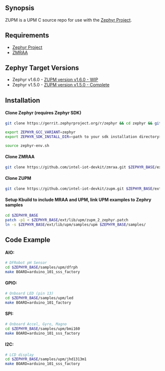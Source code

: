 ## Synopsis

ZUPM is a UPM C source repo for use with the [Zephyr Project](http://zephyrproject.org).

## Requirements

- [Zephyr Project](https://gerrit.zephyrproject.org)
- [ZMRAA](https://github.com/intel-iot-devkit/zmraa)

## Zephyr Target Versions

- Zephyr v1.6.0 - [ZUPM version v1.6.0 - WIP](https://github.com/intel-iot-devkit/zupm/tree/master)
- Zephyr v1.5.0 - [ZUPM version v1.5.0 - Complete](https://github.com/intel-iot-devkit/upm/tree/v1.5.0)

## Installation

#### Clone Zephyr (requires Zephyr SDK)
```sh
git clone https://gerrit.zephyrproject.org/r/zephyr && cd zephyr && git checkout tags/v1.5.0

export ZEPHYR_GCC_VARIANT=zephyr
export ZEPHYR_SDK_INSTALL_DIR=<path to your sdk installation directory>

source zephyr-env.sh
```

#### Clone ZMRAA
```sh
git clone https://github.com/intel-iot-devkit/zmraa.git $ZEPHYR_BASE/ext/lib/mraa
```

#### Clone ZUPM
```sh
git clone https://github.com/intel-iot-devkit/zupm.git $ZEPHYR_BASE/ext/lib/upm
```

#### Setup Kbuild to include MRAA and UPM, link UPM examples to Zephry samples
```sh
cd $ZEPHYR_BASE
patch -p1 < $ZEPHYR_BASE/ext/lib/upm/zupm_2_zephyr.patch
ln -s $ZEPHYR_BASE/ext/lib/upm/samples/upm $ZEPHYR_BASE/samples/
```

## Code Example

#### AIO:
```sh
# DFRobot pH Sensor
cd $ZEPHYR_BASE/samples/upm/dfrph
make BOARD=arduino_101_sss_factory
```

#### GPIO:
```sh
# Onboard LED (pin 13)
cd $ZEPHYR_BASE/samples/upm/led
make BOARD=arduino_101_factory
```

#### SPI:
```sh
# Onboard Accel, Gyro, Magno
cd $ZEPHYR_BASE/samples/upm/bmi160
make BOARD=arduino_101_sss_factory
```

#### I2C:
```sh
# LCD display
cd $ZEPHYR_BASE/samples/upm/jhd1313m1
make BOARD=arduino_101_sss_factory
```
